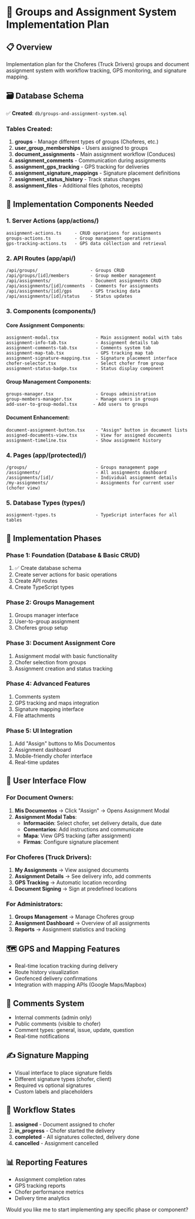 # 🚛 Groups and Assignment System Implementation Plan

## 📋 Overview
Implementation plan for the Choferes (Truck Drivers) groups and document assignment system with workflow tracking, GPS monitoring, and signature mapping.

## 🗃️ Database Schema
✅ **Created**: `db/groups-and-assignment-system.sql`

### Tables Created:
1. **groups** - Manage different types of groups (Choferes, etc.)
2. **user_group_memberships** - Users assigned to groups
3. **document_assignments** - Main assignment workflow (Conduces)
4. **assignment_comments** - Communication during assignments
5. **assignment_gps_tracking** - GPS tracking for deliveries
6. **assignment_signature_mappings** - Signature placement definitions
7. **assignment_status_history** - Track status changes
8. **assignment_files** - Additional files (photos, receipts)

## 🔧 Implementation Components Needed

### 1. Server Actions (app/actions/)
```
assignment-actions.ts     - CRUD operations for assignments
groups-actions.ts         - Group management operations
gps-tracking-actions.ts   - GPS data collection and retrieval
```

### 2. API Routes (app/api/)
```
/api/groups/                    - Groups CRUD
/api/groups/[id]/members        - Group member management
/api/assignments/               - Document assignments CRUD
/api/assignments/[id]/comments  - Comments for assignments
/api/assignments/[id]/gps       - GPS tracking data
/api/assignments/[id]/status    - Status updates
```

### 3. Components (components/)

#### Core Assignment Components:
```
assignment-modal.tsx              - Main assignment modal with tabs
assignment-info-tab.tsx           - Assignment details tab
assignment-comments-tab.tsx       - Comments system tab
assignment-map-tab.tsx            - GPS tracking map tab
assignment-signature-mapping.tsx  - Signature placement interface
chofer-selector.tsx               - Select chofer from group
assignment-status-badge.tsx       - Status display component
```

#### Group Management Components:
```
groups-manager.tsx                - Groups administration
group-members-manager.tsx         - Manage users in groups
add-user-to-group-modal.tsx      - Add users to groups
```

#### Document Enhancement:
```
document-assignment-button.tsx    - "Assign" button in document lists
assigned-documents-view.tsx       - View for assigned documents
assignment-timeline.tsx           - Show assignment history
```

### 4. Pages (app/(protected)/)
```
/groups/                          - Groups management page
/assignments/                     - All assignments dashboard
/assignments/[id]/                - Individual assignment details
/my-assignments/                  - Assignments for current user (chofer view)
```

### 5. Database Types (types/)
```
assignment-types.ts               - TypeScript interfaces for all tables
```

## 🚀 Implementation Phases

### Phase 1: Foundation (Database & Basic CRUD)
1. ✅ Create database schema
2. Create server actions for basic operations
3. Create API routes
4. Create TypeScript types

### Phase 2: Groups Management
1. Groups manager interface
2. User-to-group assignment
3. Choferes group setup

### Phase 3: Document Assignment Core
1. Assignment modal with basic functionality
2. Chofer selection from groups
3. Assignment creation and status tracking

### Phase 4: Advanced Features
1. Comments system
2. GPS tracking and maps integration
3. Signature mapping interface
4. File attachments

### Phase 5: UI Integration
1. Add "Assign" buttons to Mis Documentos
2. Assignment dashboard
3. Mobile-friendly chofer interface
4. Real-time updates

## 📱 User Interface Flow

### For Document Owners:
1. **Mis Documentos** → Click "Assign" → Opens Assignment Modal
2. **Assignment Modal Tabs**:
   - **Información**: Select chofer, set delivery details, due date
   - **Comentarios**: Add instructions and communicate
   - **Mapa**: View GPS tracking (after assignment)
   - **Firmas**: Configure signature placement

### For Choferes (Truck Drivers):
1. **My Assignments** → View assigned documents
2. **Assignment Details** → See delivery info, add comments
3. **GPS Tracking** → Automatic location recording
4. **Document Signing** → Sign at predefined locations

### For Administrators:
1. **Groups Management** → Manage Choferes group
2. **Assignment Dashboard** → Overview of all assignments
3. **Reports** → Assignment statistics and tracking

## 🗺️ GPS and Mapping Features
- Real-time location tracking during delivery
- Route history visualization
- Geofenced delivery confirmations
- Integration with mapping APIs (Google Maps/Mapbox)

## 💬 Comments System
- Internal comments (admin only)
- Public comments (visible to chofer)
- Comment types: general, issue, update, question
- Real-time notifications

## ✍️ Signature Mapping
- Visual interface to place signature fields
- Different signature types (chofer, client)
- Required vs optional signatures
- Custom labels and placeholders

## 🔄 Workflow States
1. **assigned** - Document assigned to chofer
2. **in_progress** - Chofer started the delivery
3. **completed** - All signatures collected, delivery done
4. **cancelled** - Assignment cancelled

## 📊 Reporting Features
- Assignment completion rates
- GPS tracking reports
- Chofer performance metrics
- Delivery time analytics

Would you like me to start implementing any specific phase or component?
